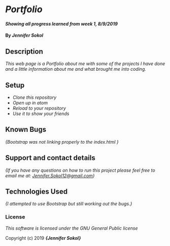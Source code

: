 # _Portfolio_

#### _Showing all progress learned from week 1, 8/9/2019_

#### By _**Jennifer Sokol**_

## Description

_This web page is a Portfolio about me with some of the projects I have done and a little information about me and what brought me into coding._

## Setup

* _Clone this repository_
* _Open up in atom_
* _Reload to your repository_
* _Use it to show your friends_

## Known Bugs

_{Bootstrap was not linking properly to the index.html }_

## Support and contact details

_{If you have any questions on how to run this project please feel free to email me at: Jennifer.Sokol12@gmail.com}_

## Technologies Used

_{I attempted to use Bootstrap but still working out the bugs.}_

### License

*This software is licensed under the GNU General Public license*

Copyright (c) 2019 **_{Jennifer Sokol}_**
